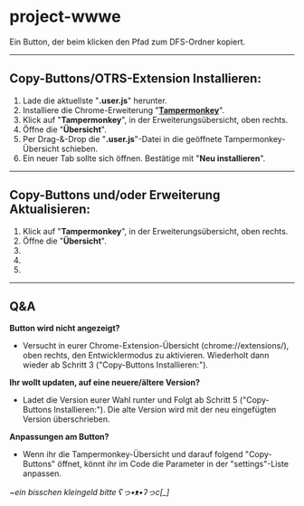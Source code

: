 # project-wwwe
Ein Button, der beim klicken den Pfad zum DFS-Ordner kopiert.

----

## Copy-Buttons/OTRS-Extension Installieren:

1. Lade die aktuellste "**.user.js**" herunter.
2. Installiere die Chrome-Erweiterung "**[Tampermonkey](https://chromewebstore.google.com/detail/tampermonkey/dhdgffkkebhmkfjojejmpbldmpobfkfo?hl=de)**".
3. Klick auf "**Tampermonkey**", in der Erweiterungsübersicht, oben rechts.
4. Öffne die "**Übersicht**".
5. Per Drag-&-Drop die "**.user.js**"-Datei in die geöffnete Tampermonkey-Übersicht schieben.
6. Ein neuer Tab sollte sich öffnen. Bestätige mit "**Neu installieren**".

----

## Copy-Buttons und/oder Erweiterung Aktualisieren:

1. Klick auf "**Tampermonkey**", in der Erweiterungsübersicht, oben rechts.
2. Öffne die "**Übersicht**".
3. 
4. 
5. 
   
----

## Q&A

**Button wird nicht angezeigt?**
- Versucht in eurer Chrome-Extension-Übersicht (chrome://extensions/), oben rechts, den Entwicklermodus zu aktivieren. Wiederholt dann wieder ab Schritt 3 ("Copy-Buttons Installieren:").

**Ihr wollt updaten, auf eine neuere/ältere Version?**
- Ladet die Version eurer Wahl runter und Folgt ab Schritt 5 ("Copy-Buttons Installieren:"). Die alte Version wird mit der neu eingefügten Version überschrieben.

**Anpassungen am Button?**
- Wenn ihr die Tampermonkey-Übersicht und darauf folgend "Copy-Buttons" öffnet, könnt ihr im Code die Parameter in der "settings"-Liste anpassen.

*~ein bisschen kleingeld bitte ʕっ•ᴥ•ʔっc[_]*
